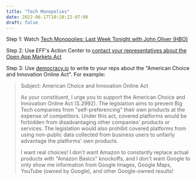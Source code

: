 ```yaml
---
title: "Tech Monopolies"
date: 2022-06-17T10:28:22-07:00
draft: false
---
```

Step 1: Watch [Tech Monopolies: Last Week Tonight with John Oliver (HBO)](https://youtu.be/jXf04bhcjbg)

Step 2: Use EFF's Action Center to [contact your representatives about the Open App Markets Act](https://act.eff.org/action/tell-congress-tech-is-badly-in-need-of-competition)

Step 3: Use [democracy.io](https://democracy.io/) to write to your reps about the "American Choice and Innovation Online Act". For example:

>Subject: American Choice and Innovation Online Act
>
>As your constituent, I urge you to support the American Choice and Innovation Online Act (S.2992). The legislation aims to prevent Big Tech companies from "self-preferencing" their own products at the expense of competitors. Under this act, covered platforms would be forbidden from disadvantaging other companies' products or services. The legislation would also prohibit covered platforms from using non-public data collected from business users to unfairly advantage the platforms' own products.
>
>I want real choices! I don't want Amazon to constantly replace actual products with "Amazon Basics" knockoffs, and I don't want Google to only show me information from Google Images, Google Maps, YouTube (owned by Google), and other Google-owned results!
